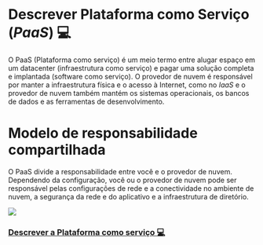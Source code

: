 # Descrever Plataforma como Serviço (*PaaS*) 💻

O PaaS (Plataforma como serviço) é um meio termo entre alugar espaço em um datacenter (infraestrutura como serviço) e pagar uma solução completa e implantada (software como serviço). O provedor de nuvem é responsável por manter a infraestrutura física e o acesso à Internet, como no *IaaS* e o provedor de nuvem também mantém os sistemas operacionais, os bancos de dados e as ferramentas de desenvolvimento.

# Modelo de responsabilidade compartilhada

O PaaS divide a responsabilidade entre você e o provedor de nuvem. Dependendo da configuração, você ou o provedor de nuvem pode ser responsável pelas configurações de rede e a conectividade no ambiente de nuvem, a segurança da rede e do aplicativo e a infraestrutura de diretório.

<img src="https://learn.microsoft.com/pt-br/training/wwl-azure/describe-cloud-service-types/media/shared-responsibility-b3829bfe.svg">

### <a href="https://github.com/ofabiobatista/AZ-900/blob/main/SaaS.md"> Descrever a Plataforma como serviço 💻 </a>

